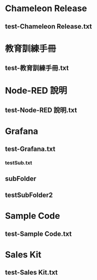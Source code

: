 # Chameleon Release
## test-Chameleon Release.txt
# 教育訓練手冊
## test-教育訓練手冊.txt
# Node-RED 說明
## test-Node-RED 說明.txt
# Grafana
## test-Grafana.txt
### testSub.txt
## subFolder
## testSubFolder2
# Sample Code
## test-Sample Code.txt
# Sales Kit
## test-Sales Kit.txt
